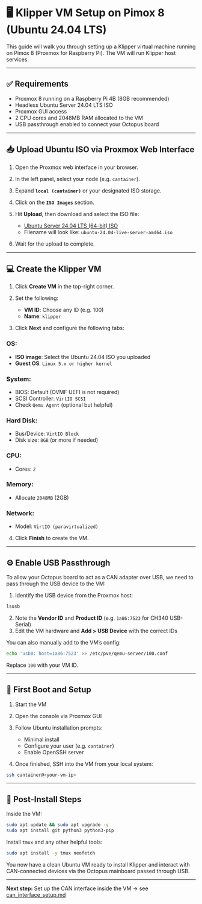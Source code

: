 # 🖥️ Klipper VM Setup on Pimox 8 (Ubuntu 24.04 LTS)

This guide will walk you through setting up a Klipper virtual machine running on Pimox 8 (Proxmox for Raspberry Pi). The VM will run Klipper host services.

---

## ✅ Requirements

* Proxmox 8 running on a Raspberry Pi 4B (8GB recommended)
* Headless Ubuntu Server 24.04 LTS ISO
* Proxmox GUI access
* 2 CPU cores and 2048MB RAM allocated to the VM
* USB passthrough enabled to connect your Octopus board

---

## 📥 Upload Ubuntu ISO via Proxmox Web Interface

1. Open the Proxmox web interface in your browser.
2. In the left panel, select your node (e.g. `cantainer`).
3. Expand **`local (cantainer)`** or your designated ISO storage.
4. Click on the **`ISO Images`** section.
5. Hit **Upload**, then download and select the ISO file:

   * [Ubuntu Server 24.04 LTS (64-bit) ISO](https://ubuntu.com/download/server)
   * Filename will look like: `ubuntu-24.04-live-server-amd64.iso`
6. Wait for the upload to complete.

---

## 💻 Create the Klipper VM

1. Click **Create VM** in the top-right corner.
2. Set the following:

   * **VM ID**: Choose any ID (e.g. 100)
   * **Name**: `klipper`
3. Click **Next** and configure the following tabs:

### OS:

* **ISO image**: Select the Ubuntu 24.04 ISO you uploaded
* **Guest OS**: `Linux 5.x or higher kernel`

### System:

* BIOS: Default (OVMF UEFI is not required)
* SCSI Controller: `VirtIO SCSI`
* Check `Qemu Agent` (optional but helpful)

### Hard Disk:

* Bus/Device: `VirtIO Block`
* Disk size: `8GB` (or more if needed)

### CPU:

* Cores: `2`

### Memory:

* Allocate `2048MB` (2GB)

### Network:

* Model: `VirtIO (paravirtualized)`

4. Click **Finish** to create the VM.

---

## ⚙️ Enable USB Passthrough

To allow your Octopus board to act as a CAN adapter over USB, we need to pass through the USB device to the VM:

1. Identify the USB device from the Proxmox host:

```bash
lsusb
```

2. Note the **Vendor ID** and **Product ID** (e.g. `1a86:7523` for CH340 USB-Serial)
3. Edit the VM hardware and **Add > USB Device** with the correct IDs

You can also manually add to the VM’s config:

```bash
echo 'usb0: host=1a86:7523' >> /etc/pve/qemu-server/100.conf
```

Replace `100` with your VM ID.

---

## 🧠 First Boot and Setup

1. Start the VM
2. Open the console via Proxmox GUI
3. Follow Ubuntu installation prompts:

   * Minimal install
   * Configure your user (e.g. `cantainer`)
   * Enable OpenSSH server
4. Once finished, SSH into the VM from your local system:

```bash
ssh cantainer@<your-vm-ip>
```

---

## 🧰 Post-Install Steps

Inside the VM:

```bash
sudo apt update && sudo apt upgrade -y
sudo apt install git python3 python3-pip
```

Install `tmux` and any other helpful tools:

```bash
sudo apt install -y tmux neofetch
```

You now have a clean Ubuntu VM ready to install Klipper and interact with CAN-connected devices via the Octopus mainboard passed through USB.

---

**Next step:** Set up the CAN interface inside the VM → see [can\_interface\_setup.md](./3_can_interface_setup.md)

